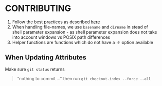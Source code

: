 # CONTRIBUTING

1. Follow the best practices as described [here](https://github.com/bahamas10/bash-style-guide)
2. When handling file-names, we use ```basename``` and ```dirname``` in stead of shell parameter expansion - as shell parameter expansion does not take into account windows vs POSIX path differences
3. Helper functions are functions which do not have a ```-h``` option available


## When Updating Attributes
Make sure ```git status``` returns
> "nothing to commit ..."
then run ```git checkout-index --force --all```
